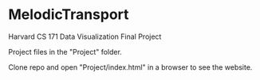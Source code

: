 # MelodicTransport
Harvard CS 171 Data Visualization Final Project 

Project files in the "Project" folder. 

Clone repo and open "Project/index.html" in a browser to see the website.
